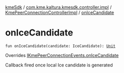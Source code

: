 [kmeSdk](../../index.md) / [com.kme.kaltura.kmesdk.controller.impl](../index.md) / [KmePeerConnectionControllerImpl](index.md) / [onIceCandidate](./on-ice-candidate.md)

# onIceCandidate

`fun onIceCandidate(candidate: IceCandidate): `[`Unit`](https://kotlinlang.org/api/latest/jvm/stdlib/kotlin/-unit/index.html)

Overrides [IKmePeerConnectionEvents.onIceCandidate](../../com.kme.kaltura.kmesdk.webrtc.peerconnection/-i-kme-peer-connection-events/on-ice-candidate.md)

Callback fired once local Ice candidate is generated

